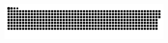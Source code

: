 <p align="center">
  <img src="https://raw.githubusercontent.com/Guiifn/Guiifn/output/github-snake-dark.svg" alt="Snake animation" />
</p>
